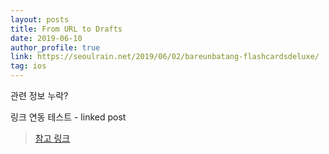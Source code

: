 ```yaml
---
layout: posts
title: From URL to Drafts
date: 2019-06-10
author_profile: true
link: https://seoulrain.net/2019/06/02/bareunbatang-flashcardsdeluxe/
tag: ios
---
```

관련 정보 누락?

링크 연동 테스트 - linked post

> [참고 링크](https://mmistakes.github.io/minimal-mistakes/post%20formats/post-link/#top)